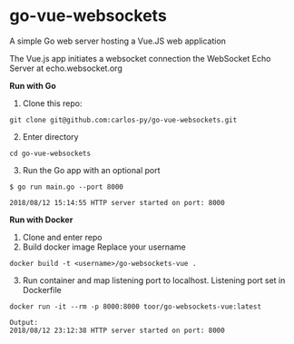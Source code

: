 # go-vue-websockets

A simple Go web server hosting a Vue.JS web application

The Vue.js app initiates a websocket connection the WebSocket Echo Server at echo.websocket.org


**Run with Go**

1. Clone this repo:
```
git clone git@github.com:carlos-py/go-vue-websockets.git
```

2. Enter directory
```
cd go-vue-websockets
```

3. Run the Go app with an optional port
```
$ go run main.go --port 8000

2018/08/12 15:14:55 HTTP server started on port: 8000

```
**Run with Docker**

1. Clone and enter repo
2. Build docker image
Replace your username
```
docker build -t <username>/go-websockets-vue .
```
3. Run container and map listening port to localhost.
Listening port set in Dockerfile
```
docker run -it --rm -p 8000:8000 toor/go-websockets-vue:latest

Output:
2018/08/12 23:12:38 HTTP server started on port: 8000

```
